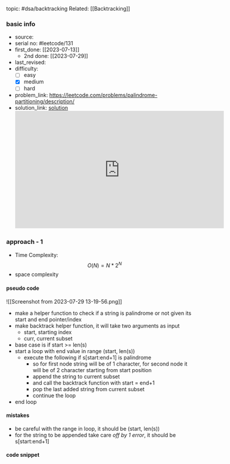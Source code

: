 topic: #dsa/backtracking 
Related: [[Backtracking]]
### basic info
- source:  
- serial no: #leetcode/131
- first_done: [[2023-07-13]]
	- 2nd done: [[2023-07-29]]
- last_revised:
- difficulty:
	- [ ] easy
	- [x] medium
	- [ ] hard
- problem_link: https://leetcode.com/problems/palindrome-partitioning/description/
- solution_link: [solution](https://www.youtube.com/watch?v=3jvWodd7ht0)
	<iframe width="560" height="315" src="https://www.youtube.com/embed/3jvWodd7ht0" title="YouTube video player" frameborder="0" allow="accelerometer; autoplay; clipboard-write; encrypted-media; gyroscope; picture-in-picture; web-share" allowfullscreen></iframe>
### approach - 1
- Time Complexity: $$O(N) = N*2^N$$
- space complexity

#### pseudo code
![[Screenshot from 2023-07-29 13-19-56.png]]
- make a helper function to check if a string is palindrome or not given its start and end pointer/index
- make backtrack helper function, it will take two arguments as input
	- start, starting index
	- curr, current subset
- base case is if start >= len(s)
- start a loop with end value in range (start, len(s))
	- execute the following if s[start:end+1]  is palindrome
		- so for first node string will be of 1 character, for second node it will be of 2 character starting from start position
		- append the string to current subset 
		- and call the backtrack function with start = end+1
		- pop the last added string from current subset
		- continue the loop 
- end loop
#### mistakes
- be careful with the range in loop, it should be (start, len(s))
- for the string to be appended take care *off by 1 error*, it should be s[start:end+1]
#### code snippet
```python

```